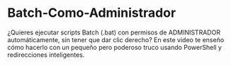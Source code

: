 # Batch-Como-Administrador
¿Quieres ejecutar scripts Batch (.bat) con permisos de ADMINISTRADOR automáticamente, sin tener que dar clic derecho? En este video te enseño cómo hacerlo con un pequeño pero poderoso truco usando PowerShell y redirecciones inteligentes.
